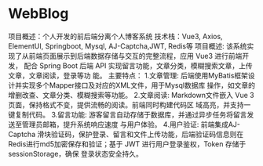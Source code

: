 # WebBlog
项目概述：个人开发的前后端分离个人博客系统
技术栈：Vue3, Axios, ElementUI, Springboot, Mysql, AJ-Captcha,JWT, Redis等
项目概述: 该系统实现了从前端页面展示到后端数据存储与交互的完整流程，应用 Vue3 进行前端开发，
配合 Spring Boot 后端 API 实现留言功能，文章分类，模糊搜索文章，上传文章，文章阅读，登录等功
能。
主要特点：
1.文章管理: 后端使用MyBatis框架设计并实现多个Mapper接口及对应的XML文件，用于Mysql数据库
操作，如文章的增删改查、文章分类、模糊搜索等功能。
2.文章阅读: Markdown文件嵌入 Vue 3 页面，保持格式不变，提供流畅的阅读。前端同时构建代码区
域高亮，并支持一键复制代码。
3.留言功能: 游客留言自动存储于数据库，并通过异步任务将留言发送至管理员邮箱，提升系统响应速度
与用户体验。
4.用户验证: 前端集成AJ-Captcha 滑块验证码，保护登录、留言和文件上传功能，后端验证码信息则在
Redis进行md5加密保存和验证；基于 JWT 进行用户登录鉴权，Token 存储于sessionStorage，确保
登录状态安全持久。
